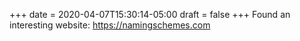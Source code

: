 +++
date = 2020-04-07T15:30:14-05:00
draft = false
+++
Found an interesting website: https://namingschemes.com